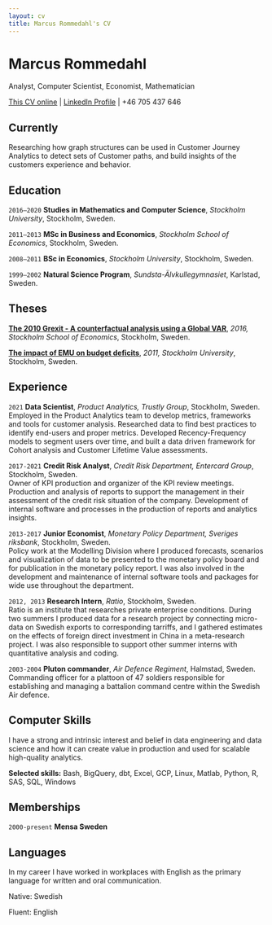 ```yaml
---
layout: cv
title: Marcus Rommedahl's CV
---
```

# Marcus Rommedahl
Analyst, Computer Scientist, Economist, Mathematician

<div id="webaddress">
<a href="https://rommedahl.github.io/markdown-cv/">This CV online</a>
| <a href="https://www.linkedin.com/in/rommedahl/">LinkedIn Profile</a>
| +46 705 437 646
</div>

## Currently

Researching how graph structures can be used in Customer Journey Analytics to detect sets of Customer paths, and build insights of the customers experience and behavior.

## Education

`2016–2020`
**Studies in Mathematics and Computer Science**, *Stockholm University*, Stockholm, Sweden.

`2011–2013`
**MSc in Business and Economics**, *Stockholm School of Economics*, Stockholm, Sweden.

`2008–2011`
**BSc in Economics**, *Stockholm University*, Stockholm, Sweden.

`1999–2002`
**Natural Science Program**, *Sundsta-Älvkullegymnasiet*, Karlstad, Sweden.

## Theses

[**The 2010 Grexit - A counterfactual analysis using a Global VAR**](http://arc.hhs.se/download.aspx?MediumId=2831), *2016, Stockholm School of Economics*, Stockholm, Sweden.

[**The impact of EMU on budget deficits**](https://sourceforge.net/p/emumoralhazard/code/ci/master/tree/paper.pdf?format=raw), *2011, Stockholm University*, Stockholm, Sweden.

## Experience

`2021`
**Data Scientist**, *Product Analytics, Trustly Group*, Stockholm, Sweden.  
Employed in the Product Analytics team to develop metrics, frameworks and tools for customer analysis.
Researched data to find best practices to identify end-users and proper metrics.
Developed Recency-Frequency models to segment users over time, and built a data driven framework for Cohort analysis and Customer Lifetime Value assessments.

`2017-2021`
**Credit Risk Analyst**, *Credit Risk Department, Entercard Group*, Stockholm, Sweden.  
Owner of KPI production and organizer of the KPI review meetings. 
Production and analysis of reports to support the management in their assessment of the credit risk situation of the company.
Development of internal software and processes in the production of reports and analytics insights.

`2013-2017`
**Junior Economist**, *Monetary Policy Department, Sveriges riksbank*, Stockholm, Sweden.  
Policy work at the Modelling Division where I produced forecasts, scenarios and visualization of data to be presented to the monetary policy board and for publication in the monetary policy report.
I was also involved in the development and maintenance of internal software tools and packages for wide use throughout the department.

`2012, 2013`
**Research Intern**, *Ratio*, Stockholm, Sweden.  
Ratio is an institute that researches private enterprise conditions.
During two summers I produced data for a research project by connecting micro-data on Swedish exports to corresponding tarriffs, and I gathered estimates on the effects of foreign direct investment in China in a meta-research project.
I was also responsible to support other summer interns with quantitative analysis and coding.

`2003-2004`
**Pluton commander**, *Air Defence Regiment*, Halmstad, Sweden.  
Commanding officer for a plattoon of 47 soldiers responsible for establishing and managing a battalion command centre within the Swedish Air defence.

## Computer Skills
I have a strong and intrinsic interest and belief in data engineering and data science and how it can create value in production and used for scalable high-quality analytics.

**Selected skills:** Bash, BigQuery, dbt, Excel, GCP, Linux, Matlab, Python, R, SAS, SQL, Windows

## Memberships

`2000-present`
**Mensa Sweden**

## Languages

In my career I have worked in workplaces with English as the primary language for written and oral communication.

Native: Swedish

Fluent: English

<!-- ### Footer

Last updated: December 2021 -->
